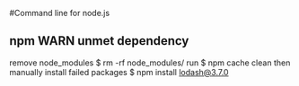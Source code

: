 #Command line for node.js

## npm WARN unmet dependency 

remove node_modules 
      $ rm -rf node_modules/
run 
      $ npm cache clean
then manually install failed packages 
      $ npm install lodash@3.7.0
